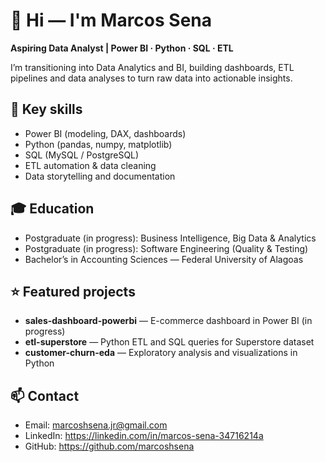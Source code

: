# 👋 Hi — I'm Marcos Sena

**Aspiring Data Analyst | Power BI · Python · SQL · ETL**

I’m transitioning into Data Analytics and BI, building dashboards, ETL pipelines and data analyses to turn raw data into actionable insights.

## 🚀 Key skills
- Power BI (modeling, DAX, dashboards)  
- Python (pandas, numpy, matplotlib)  
- SQL (MySQL / PostgreSQL)  
- ETL automation & data cleaning  
- Data storytelling and documentation

## 🎓 Education
- Postgraduate (in progress): Business Intelligence, Big Data & Analytics  
- Postgraduate (in progress): Software Engineering (Quality & Testing)  
- Bachelor’s in Accounting Sciences — Federal University of Alagoas

## ⭐ Featured projects
- **sales-dashboard-powerbi** — E-commerce dashboard in Power BI (in progress)  
- **etl-superstore** — Python ETL and SQL queries for Superstore dataset  
- **customer-churn-eda** — Exploratory analysis and visualizations in Python

## 📫 Contact
- Email: marcoshsena.jr@gmail.com  
- LinkedIn: https://linkedin.com/in/marcos-sena-34716214a  
- GitHub: https://github.com/marcoshsena
